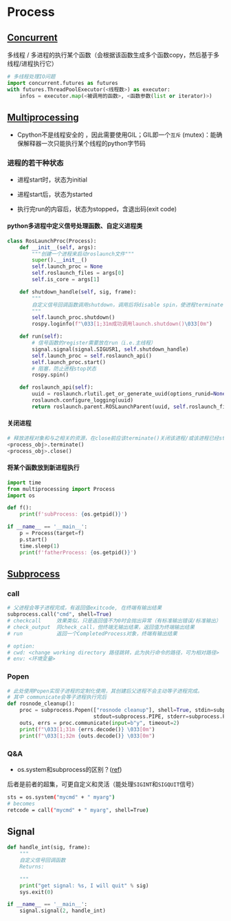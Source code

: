 # Process

## [Concurrent](https://docs.python.org/3.11/library/concurrent.futures.html)

多线程 / 多进程的执行某个函数（会根据该函数生成多个函数copy，然后基于多线程/进程执行它）

```python
# 多线程处理IO问题
import concurrent.futures as futures
with futures.ThreadPoolExecutor(<线程数>) as executor:
    infos = executor.map(<被调用的函数>, <函数参数(list or iterator)>)
```

## [Multiprocessing](https://docs.python.org/3/library/multiprocessing.html#module-multiprocessing)

* Cpython不是线程安全的 ，因此需要使用GIL；GIL即一个`互斥` (mutex)：能确保解释器一次只能执行某个线程的python字节码

### 进程的若干种状态

* 进程start时，状态为initial

* 进程start后，状态为started

* 执行完run的内容后，状态为stopped，含退出码(exit code)

#### python多进程中定义信号处理函数、自定义进程类

```python
class RosLaunchProc(Process):
    def __init__(self, args):
        """创建一个进程来启动roslaunch文件"""
        super().__init__()
        self.launch_proc = None
        self.roslaunch_files = args[0]
        self.is_core = args[1]

    def shutdown_handle(self, sig, frame):
        """
        自定义信号回调函数调用shutdown，调用后将disable spin，使进程terminate
        """
        self.launch_proc.shutdown()
        rospy.loginfo(f"\033[1;31m成功调用launch.shutdown()\033[0m")

    def run(self):
        # 信号函数的register需要放在run（i.e.主线程）
        signal.signal(signal.SIGUSR1, self.shutdown_handle)
        self.launch_proc = self.roslaunch_api()
        self.launch_proc.start()
        # 阻塞，防止进程stop状态
        rospy.spin()

    def roslaunch_api(self):
        uuid = roslaunch.rlutil.get_or_generate_uuid(options_runid=None, options_wait_for_master=False)
        roslaunch.configure_logging(uuid)
        return roslaunch.parent.ROSLaunchParent(uuid, self.roslaunch_files, self.is_core)
```

#### 关闭进程

```python
# 释放进程对象和与之相关的资源，在close前应该terminate()关闭该进程/或该进程已经stopped
<process_obj>.terminate()
<process_obj>.close()
```

#### 将某个函数放到新进程执行

```python
import time
from multiprocessing import Process
import os

def f():
    print(f'subProcess: {os.getpid()}')

if __name__ == '__main__':
    p = Process(target=f)
    p.start()
    time.sleep(1)
    print(f'fatherProcess: {os.getpid()}')
```

## [Subprocess](https://docs.python.org/3.7/library/subprocess.html)

### call

```python
# 父进程会等子进程完成，有返回值exitcode, 在终端有输出结果
subprocess.call("cmd", shell=True)
# checkcall     效果类似，只是返回值不为0时会抛出异常（有标准输出错误/标准输出）
# check_output  同check_call，但终端无输出结果，返回值为终端输出结果
# run           返回一个CompletedProcess对象，终端有输出结果

# option:
# cwd: <change working directory 路径跳转，此为执行命令的路径，可为相对路径>
# env: <环境变量>
```

### Popen

```python
# 此处使用Popen实现子进程的定制化使用，其创建后父进程不会主动等子进程完成。
# 其中 communicate会等子进程执行完后
def rosnode_cleanup():
    proc = subprocess.Popen(["rosnode cleanup"], shell=True, stdin=subprocess.PIPE,
                            stdout=subprocess.PIPE, stderr=subprocess.PIPE)
    outs, errs = proc.communicate(input=b"y", timeout=2)
    print(f"\033[1;31m {errs.decode()} \033[0m")
    print(f"\033[1;32m {outs.decode()} \033[0m")                   
```

### Q&A

* os.system和subprocess的区别？([ref](https://docs.python.org/3/library/subprocess.html#replacing-os-system))

后者是前者的超集，可更自定义和灵活（能处理`SIGINT`和`SIGQUIT`信号）

```bash
sts = os.system("mycmd" + " myarg")
# becomes
retcode = call("mycmd" + " myarg", shell=True)
```

## Signal

```python
def handle_int(sig, frame):
    """
    自定义信号回调函数
    Returns:

    """
    print("get signal: %s, I will quit" % sig)
    sys.exit(0)

if __name__ == '__main__':
    signal.signal(2, handle_int)
```

